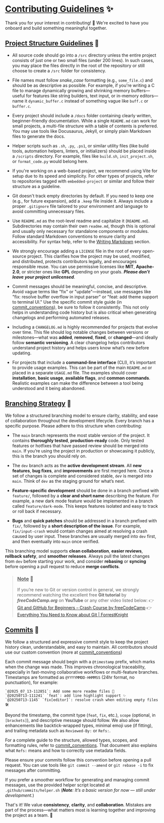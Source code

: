 # <ins>**Contributing Guidelines**</ins> ✨

Thank you for your interest in contributing! 🤗 We're excited to have you onboard and build something meaningful together.

## <ins>**Project Structure Guidelines**</ins> 🧱

- All source code should go into a `/src` directory unless the entire project consists of just one or two small files (under 200 lines). In such cases, you may place the files directly in the root of the repository or still choose to create a `/src` folder for consistency.

- File names must follow _snake_case_ formatting (e.g., `some_file.c`) and should be as descriptive as possible. For example, if you're writing a C file to manage dynamically growing and shrinking memory buffers—useful for features like string builders, text input, or in-memory editors—name it `dynamic_buffer.c` instead of something vague like `buff.c` or `buffer.c`.

- Every project should include a `/docs` folder containing clearly written, beginner-friendly documentation. While a single `README.md` can work for small projects, a multi-file structure with a table of contents is preferred. You may use tools like Docusaurus, Jekyll, or simply plain Markdown files to generate the docs.

- Helper scripts such as `.sh`, `.py`, `.ps1`, or similar utility files (like build tools, automation helpers, linters, or initializers) should be placed inside a `/scripts` directory. For example, files like `build.sh`, `init_project.sh`, or `format_code.py` would belong here.

- If you're working on a web-based project, we recommend using Vite for setup due to its speed and simplicity. For other types of projects, refer to repositories tagged with `embedded-project` or similar and follow their structure as a guideline.

- Git doesn't track empty directories by default. If you need to keep one (e.g., for future expansion), add a `.keep` file inside it. Always include a proper `.gitignore` file tailored to your environment and language to avoid committing unnecessary files.

- Use `README.md` as the root-level readme and capitalize it (`README.md`). Subdirectories may contain their own `readme.md`, though this is optional and usually only necessary for standalone components or modules. Follow standard Markdown conventions to ensure clarity and accessibility. For syntax help, refer to the [Writing Markdown](##writing-markdown) section.

- We strongly encourage adding a `LICENSE` file in the root of every open-source project. This clarifies how the project may be used, modified, and distributed, protects contributors legally, and encourages responsible reuse. You can use permissive licenses like **MIT**, **Apache-2.0**, or stricter ones like **GPL** depending on your goals. _**Please don’t leave your project unlicensed**_.

- Commit messages should be meaningful, concise, and descriptive. Avoid vague terms like "fix" or "update"—instead, use messages like "fix: resolve buffer overflow in input parser" or "feat: add theme support to terminal UI." Use the specific commit style guide (in [commit_conventions](commit_conventions.md)), be sure to follow it consistently. This not only helps in understanding code history but is also critical when generating changelogs and performing automated releases.

- Including a `CHANGELOG.md` is highly recommended for projects that evolve over time. This file should log notable changes between versions or milestones—what was **added**, **removed**, **fixed**, or **changed**—and ideally follow **semantic versioning**. A clear changelog helps contributors understand project history and helps users know what’s new before updating.

- For projects that include a **command-line interface** (CLI), it’s important to provide usage examples. This can be part of the main `README.md` or placed in a separate `USAGE.md` file. The examples should cover **installation**, **basic usage**, **available flags**, and **common commands**. Realistic examples can make the difference between a tool being understood and it being abandoned.

## <ins>**Branching Strategy**</ins> 🔧

We follow a structured branching model to ensure clarity, stability, and ease of collaboration throughout the development lifecycle. Every branch has a specific purpose. Please adhere to this structure when contributing:

- The `main` branch represents the most stable version of the project. It contains **thoroughly tested**, **production-ready** code. Only tested features or hotfixes that have passed review should be merged into `main`. If you’re using the project in production or showcasing it publicly, this is the branch you should rely on.

- The `dev` branch acts as the **active development stream**. All **new features**, **bug fixes**, and **improvements** are first merged here. Once a set of changes is complete and considered stable, `de`v is merged into `main`. Think of `dev` as the staging ground for what’s next.

- **Feature-specific development** should be done in a branch prefixed with `feature/`, followed by a **clear and short name** describing the feature. For example, a new dark mode feature would be implemented in a branch called `feature/dark-mode`. This keeps features isolated and easy to track or roll back if necessary.

- **Bugs** and **quick patches** should be addressed in a branch prefixed with `fix/`, followed by a **short description of the issue**. For example, `fix/input-crash` would contain changes aimed at resolving a crash caused by user input. These branches are usually merged into `dev` first, and then eventually into `main` once verified.

This branching model supports **clean collaboration**, **easier reviews**, **rollback safety**, and **smoother releases**. Always pull the latest changes from `dev` before starting your work, and consider **rebasing** or **syncing** before opening a pull request to reduce **merge conflicts**.

> ### <ins>**Note**</ins> 📌
>
> If you’re new to Git or version control in general, we strongly recommend watching the excellent free **Git tutorial** by _**freeCodeCamp.org**_ on **YouTube** or any other video listed below:
    👉 [Git and GitHub for Beginners – Crash Course by freeCodeCamp](https://youtu.be/RGOj5yH7evk)
    👉 [Everything You Need to Know about Git | ForrestKnight](https://youtu.be/K6Q31YkorUE)

## <ins>**Commits**</ins> 📜 

We follow a structured and expressive commit style to keep the project history clean, understandable, and easy to maintain. All contributors should use our custom convention (more at [commit_conventions](commit_conventions.md))

Each commit message should begin with a `@timestamp` prefix, which marks when the change was made. This improves chronological traceability, especially in fast-moving collaborative workflows or multi-feature branches. Timestamps are formatted as `@YYYYMMDD-HHMMSS` (24hr format, no punctuation), for example:

```
`@2025_07_13-112851`: Add some more readme files 📝 
`@20250713-111241` `feat`: add line highlight support ✨
`@20250713-1145` `fix[editor]`: resolve crash when editing empty files 🛠

```

Beyond the timestamp, the commit type (`feat`, `fix`, etc.), `scope` (optional, in `[brackets]`), and descriptive message should follow. We also allow enhancements like backtick-wrapped types, minimal emoji use (if fitting), and trailing metadata such as `Reviewed-By:` or `Refs:`.

For a complete guide to the structure, allowed types, scopes, and formatting rules, refer to [commit_conventions](commit_conventions.md). That document also explains what `Refs:` means and how to correctly use metadata fields.

Please ensure your commits follow this convention before opening a pull request. You can use tools like `git commit --amend` or `git rebase -i` to fix messages after committing.

If you prefer a smoother workflow for generating and managing commit messages, use the provided helper script located at `.github/commits/helper.sh` (_**Note**: It’s a basic version for now — still under development._)

That's it! We value **consistency**, **clarity**, and **collaboration**. Mistakes are part of the process—what matters most is learning together and improving the project as a team. 🚀




